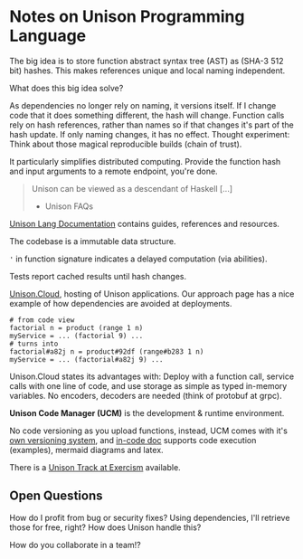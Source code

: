 
# Notes on Unison Programming Language

The big idea is to store function abstract syntax tree (AST) as (SHA-3 512 bit)
hashes. This makes references unique and local naming independent.

What does this big idea solve?

As dependencies no longer rely on naming, it versions itself. If I change code
that it does something different, the hash will change. Function calls rely on
hash references, rather than names so if that changes it's part of the hash
update. If only naming changes, it has no effect. Thought experiment: Think
about those magical reproducible builds (chain of trust).

It particularly simplifies distributed computing. Provide the function hash and
input arguments to a remote endpoint, you're done.

> Unison can be viewed as a descendant of Haskell [...]
>   - Unison FAQs


[Unison Lang Documentation] contains guides, references and resources.

The codebase is a immutable data structure.

`'` in function signature indicates a delayed computation (via abilities).

Tests report cached results until hash changes.

[Unison.Cloud], hosting of Unison applications. Our approach page has a nice
example of how dependencies are avoided at deployments.

```
# from code view
factorial n = product (range 1 n)
myService = ... (factorial 9) ...
# turns into
factorial#a82j n = product#92df (range#b283 1 n)
myService = ... (factorial#a82j 9) ...
```

Unison.Cloud states its advantages with: Deploy with a function call, service
calls with one line of code, and use storage as simple as typed in-memory
variables. No encoders, decoders are needed (think of protobuf at grpc).


**Unison Code Manager (UCM)** is the development & runtime environment.

No code versioning as you upload functions, instead, UCM comes with it's [own
versioning system], and [in-code doc] supports code execution (examples),
mermaid diagrams and latex.

There is a [Unison Track at Exercism] available.

## Open Questions

How do I profit from bug or security fixes? Using dependencies, I'll retrieve
those for free, right? How does Unison handle this?

How do you collaborate in a team!?

[Unison Lang Documentation]: https://www.unison-lang.org/docs/ "Unison Documentation"
[Unison Track at Exercism]: https://exercism.org/tracks/unison "Unison at Exercism"
[Unison.Cloud]: https://www.unison.cloud/our-approach/ "Unison Cloud"
[in-code doc]: https://www.unison-lang.org/docs/usage-topics/documentation/ "Code Documentation"
[own versioning system]: https://www.unison-lang.org/docs/usage-topics/resetting-codebase-state/ "Codebase State"
